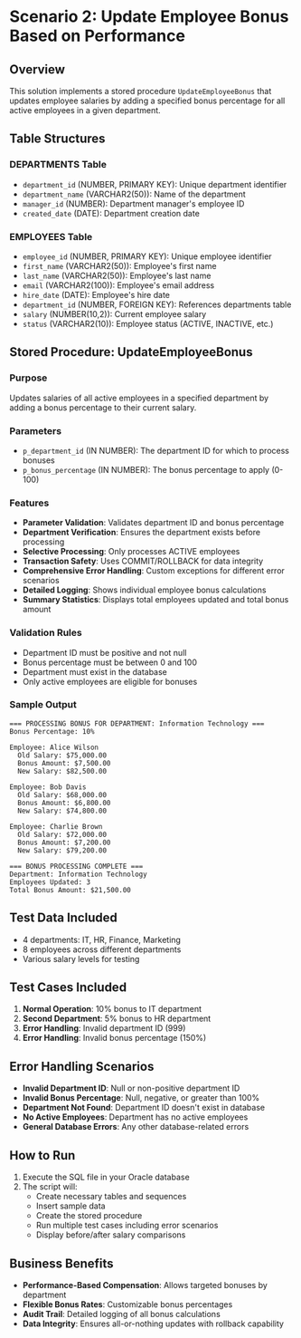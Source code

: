 # Scenario 2: Update Employee Bonus Based on Performance

## Overview
This solution implements a stored procedure `UpdateEmployeeBonus` that updates employee salaries by adding a specified bonus percentage for all active employees in a given department.

## Table Structures

### DEPARTMENTS Table
- `department_id` (NUMBER, PRIMARY KEY): Unique department identifier
- `department_name` (VARCHAR2(50)): Name of the department
- `manager_id` (NUMBER): Department manager's employee ID
- `created_date` (DATE): Department creation date

### EMPLOYEES Table
- `employee_id` (NUMBER, PRIMARY KEY): Unique employee identifier
- `first_name` (VARCHAR2(50)): Employee's first name
- `last_name` (VARCHAR2(50)): Employee's last name
- `email` (VARCHAR2(100)): Employee's email address
- `hire_date` (DATE): Employee's hire date
- `department_id` (NUMBER, FOREIGN KEY): References departments table
- `salary` (NUMBER(10,2)): Current employee salary
- `status` (VARCHAR2(10)): Employee status (ACTIVE, INACTIVE, etc.)

## Stored Procedure: UpdateEmployeeBonus

### Purpose
Updates salaries of all active employees in a specified department by adding a bonus percentage to their current salary.

### Parameters
- `p_department_id` (IN NUMBER): The department ID for which to process bonuses
- `p_bonus_percentage` (IN NUMBER): The bonus percentage to apply (0-100)

### Features
- **Parameter Validation**: Validates department ID and bonus percentage
- **Department Verification**: Ensures the department exists before processing
- **Selective Processing**: Only processes ACTIVE employees
- **Transaction Safety**: Uses COMMIT/ROLLBACK for data integrity
- **Comprehensive Error Handling**: Custom exceptions for different error scenarios
- **Detailed Logging**: Shows individual employee bonus calculations
- **Summary Statistics**: Displays total employees updated and total bonus amount

### Validation Rules
- Department ID must be positive and not null
- Bonus percentage must be between 0 and 100
- Department must exist in the database
- Only active employees are eligible for bonuses

### Sample Output
```
=== PROCESSING BONUS FOR DEPARTMENT: Information Technology ===
Bonus Percentage: 10%

Employee: Alice Wilson
  Old Salary: $75,000.00
  Bonus Amount: $7,500.00
  New Salary: $82,500.00

Employee: Bob Davis
  Old Salary: $68,000.00
  Bonus Amount: $6,800.00
  New Salary: $74,800.00

Employee: Charlie Brown
  Old Salary: $72,000.00
  Bonus Amount: $7,200.00
  New Salary: $79,200.00

=== BONUS PROCESSING COMPLETE ===
Department: Information Technology
Employees Updated: 3
Total Bonus Amount: $21,500.00
```

## Test Data Included
- 4 departments: IT, HR, Finance, Marketing
- 8 employees across different departments
- Various salary levels for testing

## Test Cases Included
1. **Normal Operation**: 10% bonus to IT department
2. **Second Department**: 5% bonus to HR department
3. **Error Handling**: Invalid department ID (999)
4. **Error Handling**: Invalid bonus percentage (150%)

## Error Handling Scenarios
- **Invalid Department ID**: Null or non-positive department ID
- **Invalid Bonus Percentage**: Null, negative, or greater than 100%
- **Department Not Found**: Department ID doesn't exist in database
- **No Active Employees**: Department has no active employees
- **General Database Errors**: Any other database-related errors

## How to Run
1. Execute the SQL file in your Oracle database
2. The script will:
   - Create necessary tables and sequences
   - Insert sample data
   - Create the stored procedure
   - Run multiple test cases including error scenarios
   - Display before/after salary comparisons

## Business Benefits
- **Performance-Based Compensation**: Allows targeted bonuses by department
- **Flexible Bonus Rates**: Customizable bonus percentages
- **Audit Trail**: Detailed logging of all bonus calculations
- **Data Integrity**: Ensures all-or-nothing updates with rollback capability